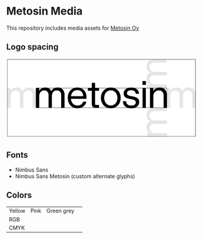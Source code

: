 # Metosin Media

This repository includes media assets for [Metosin Oy](http://metosin.fi)

## Logo spacing

![margins](margins.png)

## Fonts

- Nimbus Sans
- Nimbus Sans Metosin (custom alternate glyphs)

## Colors

<table>
<tr>
<td>Yellow</td>
<td>Pink</td>
<td>Green grey</td>
<td></td>
</tr>
<tr>
<td>RGB</td>
<td></td>
<td></td>
<td></td>
</tr>
<tr>
<td>CMYK</td>
<td></td>
<td></td>
<td></td>
</tr>
</table>

